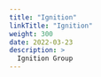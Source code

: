 ```yaml
---
title: "Ignition"
linkTitle: "Ignition"
weight: 300
date: 2022-03-23
description: >
  Ignition Group
---
```


